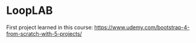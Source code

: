 # LoopLAB
First project learned in this course: https://www.udemy.com/bootstrap-4-from-scratch-with-5-projects/
